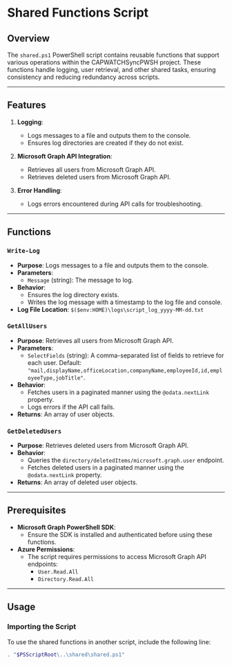 # Shared Functions Script

## Overview

The `shared.ps1` PowerShell script contains reusable functions that support various operations within the CAPWATCHSyncPWSH project. These functions handle logging, user retrieval, and other shared tasks, ensuring consistency and reducing redundancy across scripts.

---

## Features

1. **Logging**:
   - Logs messages to a file and outputs them to the console.
   - Ensures log directories are created if they do not exist.

2. **Microsoft Graph API Integration**:
   - Retrieves all users from Microsoft Graph API.
   - Retrieves deleted users from Microsoft Graph API.

3. **Error Handling**:
   - Logs errors encountered during API calls for troubleshooting.

---

## Functions

### `Write-Log`
- **Purpose**: Logs messages to a file and outputs them to the console.
- **Parameters**:
  - `Message` (string): The message to log.
- **Behavior**:
  - Ensures the log directory exists.
  - Writes the log message with a timestamp to the log file and console.
- **Log File Location**: `$($env:HOME)\logs\script_log_yyyy-MM-dd.txt`

### `GetAllUsers`
- **Purpose**: Retrieves all users from Microsoft Graph API.
- **Parameters**:
  - `SelectFields` (string): A comma-separated list of fields to retrieve for each user. Default: `"mail,displayName,officeLocation,companyName,employeeId,id,employeeType,jobTitle"`.
- **Behavior**:
  - Fetches users in a paginated manner using the `@odata.nextLink` property.
  - Logs errors if the API call fails.
- **Returns**: An array of user objects.

### `GetDeletedUsers`
- **Purpose**: Retrieves deleted users from Microsoft Graph API.
- **Behavior**:
  - Queries the `directory/deletedItems/microsoft.graph.user` endpoint.
  - Fetches deleted users in a paginated manner using the `@odata.nextLink` property.
- **Returns**: An array of deleted user objects.

---

## Prerequisites

- **Microsoft Graph PowerShell SDK**:
  - Ensure the SDK is installed and authenticated before using these functions.
- **Azure Permissions**:
  - The script requires permissions to access Microsoft Graph API endpoints:
    - `User.Read.All`
    - `Directory.Read.All`

---

## Usage

### Importing the Script
To use the shared functions in another script, include the following line:
```powershell
. "$PSScriptRoot\..\shared\shared.ps1"